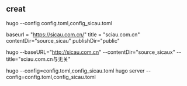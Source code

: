 ## creat 
hugo --config config.toml,config_sicau.toml


baseurl = "https://sicau.com.cn/"
title = "sciau.com.cn"
contentDir="source_sicau"
publishDir="public"


hugo --baseURL="http://sicau.com.cn" --contentDir="source_sicaux" --title="sciau.com.cn与无关" 

hugo --config=config.toml,config_sicau.toml
hugo server --config=config.toml,config_sicau.toml